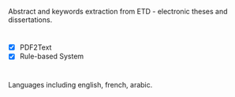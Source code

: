Abstract and keywords extraction from ETD - electronic theses and dissertations.

#

- [x] PDF2Text
- [x] Rule-based System

# 

Languages including english, french, arabic.

